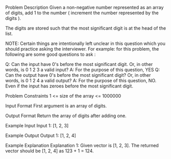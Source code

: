 Problem Description
Given a non-negative number represented as an array of digits, add 1 to the number ( increment the number represented by the digits ).

The digits are stored such that the most significant digit is at the head of the list.

NOTE: Certain things are intentionally left unclear in this question which you should practice asking the interviewer. For example: for this problem, the following are some good questions to ask :

Q: Can the input have 0's before the most significant digit. Or, in other words, is 0 1 2 3 a valid input?
A: For the purpose of this question, YES
Q: Can the output have 0's before the most significant digit? Or, in other words, is 0 1 2 4 a valid output?
A: For the purpose of this question, NO. Even if the input has zeroes before the most significant digit.

Problem Constraints
1 <= size of the array <= 1000000

Input Format
First argument is an array of digits.

Output Format
Return the array of digits after adding one.

Example Input
Input 1:
[1, 2, 3]

Example Output
Output 1:
[1, 2, 4]

Example Explanation
Explanation 1:
Given vector is [1, 2, 3].
The returned vector should be [1, 2, 4] as 123 + 1 = 124.